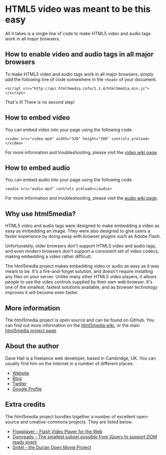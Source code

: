 HTML5 video was meant to be this easy
=====================================

All it takes is a single line of code to make HTML5 video and audio tags work
in all major browsers.


How to enable video and audio tags in all major browsers
--------------------------------------------------------

To make HTML5 video and audio tags work in all major browsers, simply add the
following line of code somewhere in the `<head>` of your document.

    <script src="http://api.html5media.info/1.1.4/html5media.min.js"></script>
    
That's it! There is no second step!

    
How to embed video
------------------

You can embed video into your page using the following code.

    <video src="video.mp4" width="320" height="200" controls preload></video>

For more information and troubleshooting, please visit the [video wiki page].

[video wiki page]: https://github.com/etianen/html5media/wiki/video
    
    
How to embed audio
------------------

You can embed audio into your page using the following code.

    <audio src="audio.mp3" controls preload></audio>

For more information and troubleshooting, please visit the [audio wiki page].

[audio wiki page]: https://github.com/etianen/html5media/wiki/audio
    
    
Why use html5media?
-------------------

HTML5 video and audio tags were designed to make embedding a video as easy as
embedding an image. They were also designed to give users a faster experience
by doing away with browser plugins such as Adobe Flash.

Unfortunately, older browsers don't support HTML5 video and audio tags, and
even modern browsers don't support a consistent set of video codecs, making
embedding a video rather difficult.

The html5media project makes embedding video or audio as easy as it was meant
to be. It's a fire-and-forget solution, and doesn't require installing any
files on your server. Unlike many other HTML5 video players, it allows people
to use the video controls supplied by their own web browser. It's one of the
smallest, fastest solutions available, and as browser technology improves it
will become even faster.
    
    
More information
----------------

The html5media project is open source and can be found on GitHub. You can find
out more information on the [html5media wiki], or the main [html5media project page].

[html5media wiki]: https://github.com/etianen/html5media/wiki
[html5media project page]: https://github.com/etianen/html5media


About the author
----------------

Dave Hall is a freelance web developer, based in Cambridge, UK. You can usually
find him on the Internet in a number of different places:

*   [Website](http://www.etianen.com/ "Dave Hall's homepage")
*   [Blog](http://www.etianen.com/blog/developers/ "Dave Hall's blog")
*   [Twitter](http://twitter.com/etianen "Dave Hall on Twitter")
*   [Google Profile](http://www.google.com/profiles/david.etianen "Dave Hall's Google profile")


Extra credits
-------------

The html5media project bundles together a number of excellent open-source and
creative-commons projects. They are listed below.

*   [Flowplayer - Flash Video Player for the Web](http://flowplayer.org/ "Flowplayer - Flash Video Player for the Web")
*   [Domready - The smallest subset possible from jQuery to support DOM ready event](http://code.google.com/p/domready/, "Domready - The smallest subset possible from jQuery to support DOM ready event")
*   [Sintel - the Durian Open Movie Project](http://www.sintel.org/, "Sintel - the Durian Open Movie Project")